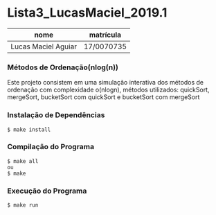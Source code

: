 # Lista3_LucasMaciel_2019.1

nome | matrícula
-|-
Lucas Maciel Aguiar | 17/0070735

### Métodos de Ordenação(nlog(n))
Este projeto consistem em uma simulação interativa dos métodos de ordenação com complexidade o(nlogn),
métodos utilizados: quickSort, mergeSort, bucketSort com quickSort e bucketSort com mergeSort

### Instalação de Dependências
    $ make install

### Compilação do Programa
    $ make all
    ou
    $ make

### Execução do Programa
    $ make run